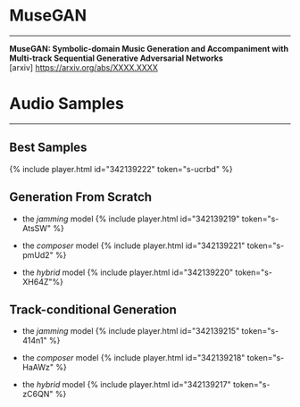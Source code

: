 # MuseGAN
---
**MuseGAN: Symbolic-domain Music Generation and Accompaniment with Multi-track Sequential Generative Adversarial Networks**  
[arxiv] https://arxiv.org/abs/XXXX.XXXX

# Audio Samples
---
## Best Samples
{% include player.html id="342139222" token="s-ucrbd" %}

## Generation From Scratch
- the *jamming* model
{% include player.html id="342139219" token="s-AtsSW" %}

- the *composer* model
{% include player.html id="342139221" token="s-pmUd2" %}

- the *hybrid* model
{% include player.html id="342139220" token="s-XH64Z"%}

## Track-conditional Generation
- the *jamming* model
{% include player.html id="342139215" token="s-414n1" %}

- the *composer* model
{% include player.html id="342139218" token="s-HaAWz" %}

- the *hybrid* model
{% include player.html id="342139217" token="s-zC6QN" %}
